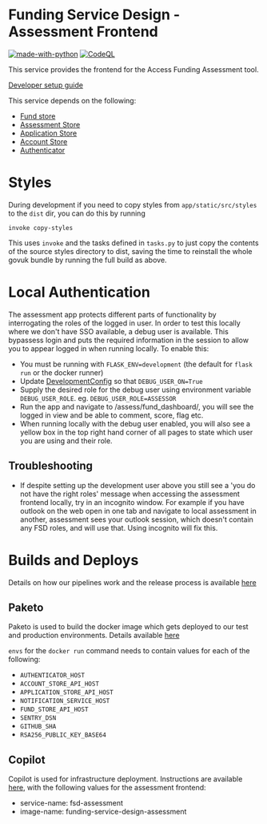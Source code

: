 # Funding Service Design - Assessment Frontend

[![made-with-python](https://img.shields.io/badge/Made%20with-Python-1f425f.svg)](https://www.python.org/)
[![CodeQL](https://github.com/communitiesuk/funding-service-design-assessment/actions/workflows/codeql-analysis.yml/badge.svg)](https://github.com/communitiesuk/funding-service-design-assessment/actions/workflows/codeql-analysis.yml)

This service provides the frontend for the Access Funding Assessment tool.

[Developer setup guide](https://github.com/communitiesuk/funding-service-design-workflows/blob/main/readmes/python-repos-setup.md)

This service depends on the following:
- [Fund store](https://github.com/communitiesuk/funding-service-design-fund-store)
- [Assessment Store](https://github.com/communitiesuk/funding-service-design-assessment-store)
- [Application Store](https://github.com/communitiesuk/funding-service-design-application-store)
- [Account Store](https://github.com/communitiesuk/funding-service-design-account-store)
- [Authenticator](https://github.com/communitiesuk/funding-service-design-authenticator)

# Styles
During development if you need to copy styles from `app/static/src/styles` to the `dist` dir, you can do this by running

    invoke copy-styles

This uses `invoke` and the tasks defined in `tasks.py` to just copy the contents of the source styles directory to dist, saving the time to reinstall the whole govuk bundle by running the full build as above.

# Local Authentication
The assessment app protects different parts of functionality by interrogating the roles of the logged in user. In order to test this locally where we don't have SSO available, a debug user is available. This bypassess login and puts the required information in the session to allow you to appear logged in when running locally. To enable this:
* You must be running with `FLASK_ENV=development` (the default for `flask run` or the docker runner)
* Update [DevelopmentConfig](../config/envs/development.py) so that `DEBUG_USER_ON=True`
* Supply the desired role for the debug user using environment variable `DEBUG_USER_ROLE`. eg. `DEBUG_USER_ROLE=ASSESSOR`
* Run the app and navigate to /assess/fund_dashboard/, you will see the logged in view and be able to comment, score, flag etc.
* When running locally with the debug user enabled, you will also see a yellow box in the top right hand corner of all pages to state which user you are using and their role.

## Troubleshooting
- If despite setting up the development user above you still see a 'you do not have the right roles' message when accessing the assessment frontend locally, try in an incognito window. For example if you have outlook on the web open in one tab and navigate to local assessment in another, assessment sees your outlook session, which doesn't contain any FSD roles, and will use that. Using incognito will fix this.

# Builds and Deploys
Details on how our pipelines work and the release process is available [here](https://dluhcdigital.atlassian.net/wiki/spaces/FS/pages/73695505/How+do+we+deploy+our+code+to+prod)
## Paketo
Paketo is used to build the docker image which gets deployed to our test and production environments. Details available [here](https://github.com/communitiesuk/funding-service-design-workflows/blob/main/readmes/python-repos-paketo.md)

`envs` for the `docker run` command needs to contain values for each of the following:

* `AUTHENTICATOR_HOST`
* `ACCOUNT_STORE_API_HOST`
* `APPLICATION_STORE_API_HOST`
* `NOTIFICATION_SERVICE_HOST`
* `FUND_STORE_API_HOST`
* `SENTRY_DSN`
* `GITHUB_SHA`
* `RSA256_PUBLIC_KEY_BASE64`

## Copilot
Copilot is used for infrastructure deployment. Instructions are available [here](https://github.com/communitiesuk/funding-service-design-workflows/blob/main/readmes/python-repos-copilot.md), with the following values for the assessment frontend:
- service-name: fsd-assessment
- image-name: funding-service-design-assessment
